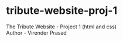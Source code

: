 # tribute-website-proj-1
The Tribute Website - Project 1 (html and css)
<br/>
Author - Virender Prasad

